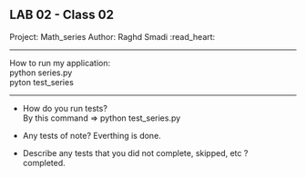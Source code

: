 ## LAB 02 - Class 02
Project: Math_series
Author: Raghd Smadi :read_heart:

********************************************************

How to run my application: <br>
python series.py <br>
pyton test_series <br>


*********************************************************

- How do you run tests? <br>By this command => python test_series.py <br>


- Any tests of note? Everthing is done. <br>

- Describe any tests that you did not complete, skipped, etc ?<br>
completed.